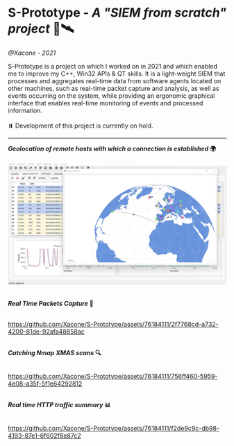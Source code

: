 # S-Prototype - *A "SIEM from scratch" project* 🌠🛰️​
*@Xacone - 2021*

S-Prototype is a project on which I worked on in 2021 and which enabled me to improve my C++, Win32 APIs & QT skills. It is a light-weight SIEM that processes and aggregates real-time data from software agents located on other machines, such as real-time packet capture and analysis, as well as events occurring on the system, while providing an ergonomic graphical interface that enables real-time monitoring of events and processed information.
<br><br>
⏸️ Development of this project is currently on hold. 

---

<b> <i>Geolocation of remote hosts with which a connection is established</i> 🌍​</b> <br><br>
![alt text](Assets/sproto.jpg)

<br>
<b> <i>Real Time Packets Capture</i> 🛜​</b> <br><br>

https://github.com/Xacone/S-Prototype/assets/76184111/2f7768cd-a732-4200-81de-92afa48858ac

<br>
<b> <i>Catching Nmap XMAS scans</i> 🔍</b> <br><br>

https://github.com/Xacone/S-Prototype/assets/76184111/756ff460-5959-4e08-a35f-5f1e64292812

<br>
<b> <i>Real time HTTP traffic summary</i> 📊​</b> <br><br>

https://github.com/Xacone/S-Prototype/assets/76184111/f2de9c9c-db98-4193-87e1-6f602f8e87c2

